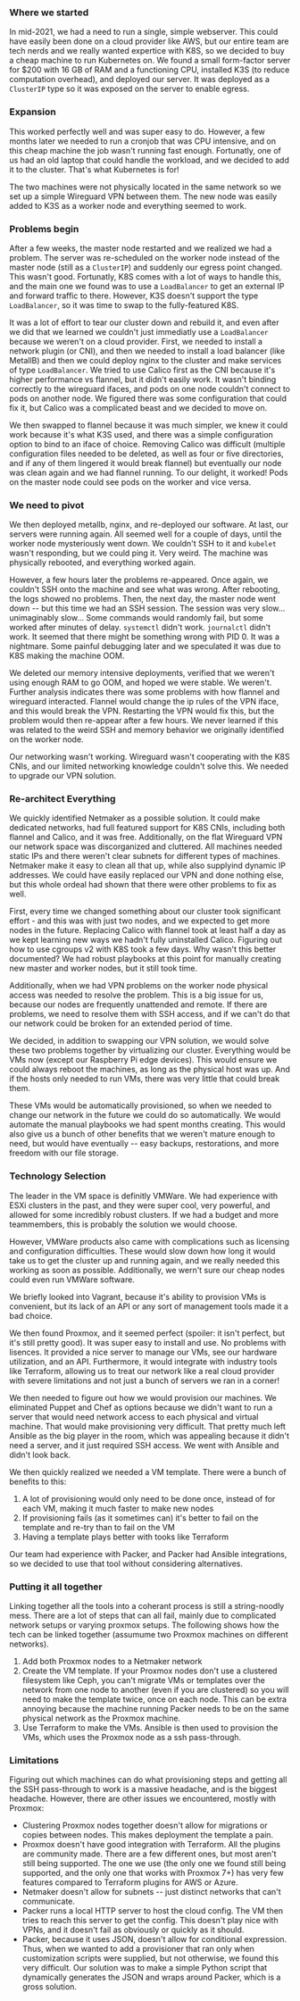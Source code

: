 ### Where we started

In mid-2021, we had a need to run a single, simple webserver. This could have easily been done on a cloud provider like AWS, but our entire team are tech nerds and we really wanted expertice with K8S, so we decided to buy a cheap machine to run Kubernetes on. We found a small form-factor server for $200 with 16 GB of RAM and a functioning CPU, installed K3S (to reduce computation overhead), and deployed our server. It was deployed as a `ClusterIP` type so it was exposed on the server to enable egress. 

### Expansion

This worked perfectly well and was super easy to do. However, a few months later we needed to run a cronjob that was CPU intensive, and on this cheap machine the job wasn't running fast enough. Fortunatly, one of us had an old laptop that could handle the workload, and we decided to add it to the cluster. That's what Kubernetes is for!

The two machines were not physically located in the same network so we set up a simple Wireguard VPN between them. The new node was easily added to K3S as a worker node and everything seemed to work.

### Problems begin

After a few weeks, the master node restarted and we realized we had a problem. The server was re-scheduled on the worker node instead of the master node (still as a `ClusterIP`) and suddenly our egress point changed. This wasn't good. Fortunatly, K8S comes with a lot of ways to handle this, and the main one we found was to use a `LoadBalancer` to get an external IP and forward traffic to there. However, K3S doesn't support the type `LoadBalancer`, so it was time to swap to the fully-featured K8S.

It was a lot of effort to tear our cluster down and rebuild it, and even after we did that we learned we couldn't just immediatly use a `LoadBalancer` because we weren't on a cloud provider. First, we needed to install a network plugin (or CNI), and then we needed to install a load balancer (like MetallB) and then we could deploy nginx to the cluster and make services of type `LoadBalancer`. We tried to use Calico first as the CNI because it's higher performance vs flannel, but it didn't easily work. It wasn't binding correctly to the wireguard ifaces, and pods on one node couldn't connect to pods on another node. We figured there was some configuration that could fix it, but Calico was a complicated beast and we decided to move on.

We then swapped to flannel because it was much simpler, we knew it could work because it's what K3S used, and there was a simple configuration option to bind to an iface of choice. Removing Calico was difficult (multiple configuration files needed to be deleted, as well as four or five directories, and if any of them lingered it would break flannel) but eventually our node was clean again and we had flannel running. To our delight, it worked! Pods on the master node could see pods on the worker and vice versa.

### We need to pivot

We then deployed metallb, nginx, and re-deployed our software. At last, our servers were running again. All seemed well for a couple of days, until the worker node mysteriously went down. We couldn't SSH to it and `kubelet` wasn't responding, but we could ping it. Very weird. The machine was physically rebooted, and everything worked again.

However, a few hours later the problems re-appeared. Once again, we couldn't SSH onto the machine and see what was wrong. After rebooting, the logs showed no problems. Then, the next day, the master node went down -- but this time we had an SSH session. The session was very slow... unimaginably slow... Some commands would randomly fail, but some worked after minutes of delay. `systemctl` didn't work. `journalctl` didn't work. It seemed that there might be something wrong with PID 0. It was a nightmare. Some painful debugging later and we speculated it was due to K8S making the machine OOM.

We deleted our memory intensive deployments, verified that we weren't using enough RAM to go OOM, and hoped we were stable. We weren't. Further analysis indicates there was some problems with how flannel and wireguard interacted. Flannel would change the ip rules of the VPN iface, and this would break the VPN. Restarting the VPN would fix this, but the problem would then re-appear after a few hours. We never learned if this was related to the weird SSH and memory behavior we originally identified on the worker node.

Our networking wasn't working. Wireguard wasn't cooperating with the K8S CNIs, and our limited networking knowledge couldn't solve this. We needed to upgrade our VPN solution.

### Re-architect Everything

We quickly identified Netmaker as a possible solution. It could make dedicated networks, had full featured support for K8S CNIs, including both flannel and Calico, and it was free. Additionally, on the flat Wireguard VPN our network space was discorganized and cluttered. All machines needed static IPs and there weren't clear subnets for different types of machines. Netmaker make it easy to clean all that up, while also supplyind dynamic IP addresses. We could have easily replaced our VPN and done nothing else, but this whole ordeal had shown that there were other problems to fix as well.

First, every time we changed something about our cluster took significant effort - and this was with just two nodes, and we expected to get more nodes in the future. Replacing Calico with flannel took at least half a day as we kept learning new ways we hadn't fully uninstalled Calico. Figuring out how to use cgroups v2 with K8S took a few days. Why wasn't this better documented? We had robust playbooks at this point for manually creating new master and worker nodes, but it still took time.

Additionally, when we had VPN problems on the worker node physical access was needed to resolve the problem. This is a big issue for us, because our nodes are frequently unattended and remote. If there are problems, we need to resolve them with SSH access, and if we can't do that our network could be broken for an extended period of time.

We decided, in addition to swapping our VPN solution, we would solve these two problems together by virtualizing our cluster. Everything would be VMs now (except our Raspberry Pi edge devices). This would ensure we could always reboot the machines, as long as the physical host was up. And if the hosts only needed to run VMs, there was very little that could break them.

These VMs would be automatically provisioned, so when we needed to change our network in the future we could do so automatically. We would automate the manual playbooks we had spent months creating. This would also give us a bunch of other benefits that we weren't mature enough to need, but would have eventually -- easy backups, restorations, and more freedom with our file storage.

### Technology Selection

The leader in the VM space is definitly VMWare. We had experience with ESXi clusters in the past, and they were super cool, very powerful, and allowed for some incredibly robust clusters. If we had a budget and more teammembers, this is probably the solution we would choose.

However, VMWare products also came with complications such as licensing and configuration difficulties. These would slow down how long it would take us to get the cluster up and running again, and we really needed this working as soon as possible. Additionally, we wern't sure our cheap nodes could even run VMWare software.

We briefly looked into Vagrant, because it's ability to provision VMs is convenient, but its lack of an API or any sort of management tools made it a bad choice. 

We then found Proxmox, and it seemed perfect (spoiler: it isn't perfect, but it's still pretty good). It was super easy to install and use. No problems with lisences. It provided a nice server to manage our VMs, see our hardware utilization, and an API. Furthermore, it would integrate with industry tools like Terraform, allowing us to treat our network like a real cloud provider with severe limitations and not just a bunch of servers we ran in a corner! 

We then needed to figure out how we would provision our machines. We eliminated Puppet and Chef as options because we didn't want to run a server that would need network access to each physical and virtual machine. That would make provisioning very difficult. That pretty much left Ansible as the big player in the room, which was appealing because it didn't need a server, and it just required SSH access. We went with Ansible and didn't look back.

We then quickly realized we needed a VM template. There were a bunch of benefits to this:

1. A lot of provisioning would only need to be done once, instead of for each VM, making it much faster to make new nodes
2. If provisioning fails (as it sometimes can) it's better to fail on the template and re-try than to fail on the VM
3. Having a template plays better with tooks like Terraform

Our team had experience with Packer, and Packer had Ansible integrations, so we decided to use that tool without considering alternatives.

### Putting it all together

Linking together all the tools into a coherant process is still a string-noodly mess. There are a lot of steps that can all fail, mainly due to complicated network setups or varying proxmox setups. The following shows how the tech can be linked together (assumume two Proxmox machines on different networks).

1. Add both Proxmox nodes to a Netmaker network
2. Create the VM template. If your Proxmox nodes don't use a clustered filesystem like Ceph, you can't migrate VMs or templates over the network from one node to another (even if you are clustered) so you will need to make the template twice, once on each node. This can be extra annoying because the machine running Packer needs to be on the same physical network as the Proxmox machine.
3. Use Terraform to make the VMs. Ansible is then used to provision the VMs, which uses the Proxmox node as a ssh pass-through. 


### Limitations

Figuring out which machines can do what provisioning steps and getting all the SSH pass-through to work is a massive headache, and is the biggest headache. However, there are other issues we encountered, mostly with Proxmox:

* Clustering Proxmox nodes together doesn't allow for migrations or copies between nodes. This makes deployment the template a pain.
* Proxmox doesn't have good integration with Terraform. All the plugins are community made. There are a few different ones, but most aren't still being supported. The one we use (the only one we found still being supported, and the only one that works with Proxmox 7+) has very few features compared to Terraform plugins for AWS or Azure.
* Netmaker doesn't allow for subnets -- just distinct networks that can't communicate. 
* Packer runs a local HTTP server to host the cloud config. The VM then tries to reach this server to get the config. This doesn't play nice with VPNs, and it doesn't fail as obviously or quickly as it should.
* Packer, because it uses JSON, doesn't allow for conditional expression. Thus, when we wanted to add a provisioner that ran only when customization scripts were supplied, but not otherwise, we found this very difficult. Our solution was to make a simple Python script that dynamically generates the JSON and wraps around Packer, which is a gross solution.
